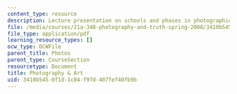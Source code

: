 ```yaml
---
content_type: resource
description: Lecture presentation on schools and phases in photographic art.
file: /media/courses/21a-348-photography-and-truth-spring-2008/3410b5450f1d1c04f97d407fef40fb9b_MIT21A_348S08_schools.pdf
file_type: application/pdf
learning_resource_types: []
ocw_type: OCWFile
parent_title: Photos
parent_type: CourseSection
resourcetype: Document
title: Photography & Art
uid: 3410b545-0f1d-1c04-f97d-407fef40fb9b
---
```

